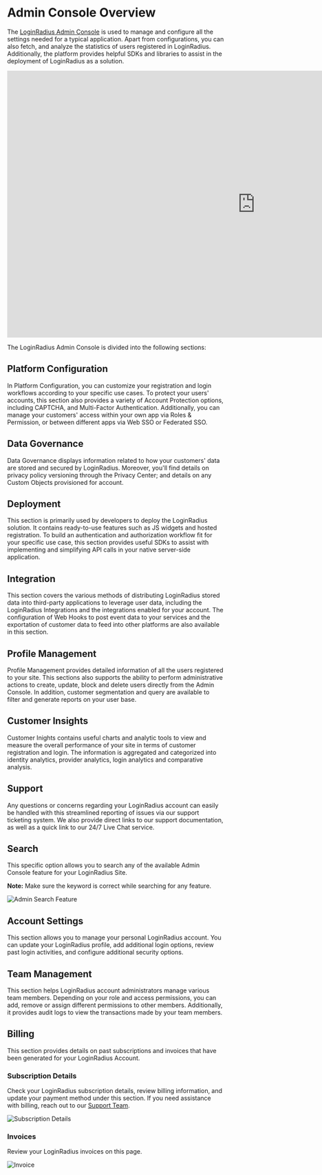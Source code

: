 # Admin Console Overview

The [LoginRadius Admin Console](https://adminconsole.loginradius.com) is used to manage and configure all the settings needed for a typical application. Apart from configurations, you can also fetch, and analyze the statistics of users registered in LoginRadius. Additionally, the platform provides helpful SDKs and libraries to assist in the deployment of LoginRadius as a solution.

<iframe width="1152" height="620" scrolling="no" frameborder="0" allowfullscreen="" src="https://www.youtube.com/embed/frjL0vABoVc"></iframe>

The LoginRadius Admin Console is divided into the following sections:

## Platform Configuration

In Platform Configuration, you can customize your registration and login workflows according to your specific use cases. To protect your users' accounts, this section also provides a variety of Account Protection options, including CAPTCHA, and Multi-Factor Authentication. Additionally, you can manage your customers' access within your own app via Roles & Permission, or between different apps via Web SSO or Federated SSO.

## Data Governance

Data Governance displays information related to how your customers' data are stored and secured by LoginRadius. Moreover, you'll find details on privacy policy versioning through the Privacy Center; and details on any Custom Objects provisioned for account.


##  Deployment

This section is primarily used by developers to deploy the LoginRadius solution. It contains ready-to-use features such as JS widgets and hosted registration. To build an authentication and authorization workflow fit for your specific use case, this section provides useful SDKs to assist with implementing and simplifying API calls in your native server-side application.

## Integration

This section covers the various methods of distributing LoginRadius stored data into third-party applications to leverage user data, including the LoginRadius Integrations and the integrations enabled for your account. The configuration of Web Hooks to post event data to your services and the exportation of customer data to feed into other platforms are also available in this section.

## Profile Management

Profile Management provides detailed information of all the users registered to your site. This sections also supports the ability to perform administrative actions to create, update, block and delete users directly from the Admin Console. In addition, customer segmentation and query are available to filter and generate reports on your user base.

## Customer Insights

Customer Inights contains useful charts and analytic tools to view and measure the overall performance of your site in terms of customer registration and login. The information is aggregated and categorized into identity analytics, provider analytics, login analytics and comparative analysis.

## Support

Any questions or concerns regarding your LoginRadius account can easily be handled with this streamlined reporting of issues via our support ticketing system. We also provide direct links to our support documentation, as well as a quick link to our 24/7 Live Chat service.

## Search

This specific option allows you to search any of the available Admin Console feature for your LoginRadius Site.

**Note:** Make sure the keyword is correct while searching for any feature.

![Admin Search Feature](https://apidocs.lrcontent.com/images/Dashboard---LoginRadius-User-Dashboard_300436202cbbfea1c07.70766491.png "Admin Search Feature")

## Account Settings

This section allows you to manage your personal LoginRadius account. You can update your LoginRadius profile, add additional login options, review past login activities, and configure additional security options.

## Team Management

This section helps LoginRadius account administrators manage various team members. Depending on your role and access permissions, you can add, remove or assign different permissions to other members. Additionally, it provides audit logs to view the transactions made by your team members.

## Billing

This section provides details on past subscriptions and invoices that have been generated for your LoginRadius Account.

### Subscription Details

Check your LoginRadius subscription details, review billing information, and update your payment method under this section. If you need assistance with billing, reach out to our [Support Team](https://adminconsole.loginradius.com/support/tickets/open-a-new-ticket).

![Subscription Details](https://apidocs.lrcontent.com/images/Subscription_111318903965bd2149204666.04580936.png "Subscription Details")

### Invoices

Review your LoginRadius invoices on this page.

![Invoice](https://apidocs.lrcontent.com/images/Invoice_51180233665bd21bb0bf0c8.31118607.png "Invoice")


